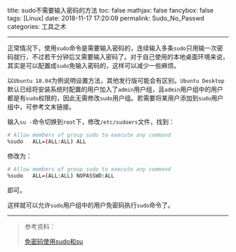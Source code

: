 title: sudo不需要输入密码的方法
toc: false
mathjax: false
fancybox: false
tags: [Linux]
date: 2018-11-17 17:20:09
permalink: Sudo_No_Passwd
categories: 工具之术

---

正常情况下，使用`sudo`命令是需要输入密码的，连续输入多条`sudo`只用输一次密码就行，不过若干分钟后又需要输入密码了。对于自己使用的本地桌面环境来说，其实是可以配置成`sudo`免输入密码的，这样可以减少一些麻烦。

<!--more-->

以`Ubuntu 18.04`为例说明设置方法，其他发行版可能会有区别。`Ubuntu Desktop`默认已经将安装系统时配置的用户加入了`admin`用户组，且`admin`用户组中的用户都是有`sudo`权限的，因此无需修改`sudo`用户组。若需要将某用户添加到`sudo`用户组中，可参考文末链接。

输入`su -`命令切换到`root`下，修改`/etc/sudoers`文件，找到：

```bash
# Allow members of group sudo to execute any command
%sudo	ALL=(ALL:ALL) ALL
```

修改为：

```bash
# Allow members of group sudo to execute any command
%sudo	ALL=(ALL:ALL) NOPASSWD:ALL
```

即可。

这样就可以允许`sudo`用户组中的用户免密码执行`sudo`命令了。

--------------

> 参考资料：
>
> [免密码使用sudo和su](https://www.jianshu.com/p/5d02428f313d)